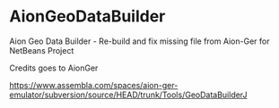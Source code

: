 # AionGeoDataBuilder
Aion Geo Data Builder - Re-build and fix missing file from Aion-Ger for NetBeans Project

Credits goes to AionGer

https://www.assembla.com/spaces/aion-ger-emulator/subversion/source/HEAD/trunk/Tools/GeoDataBuilderJ
